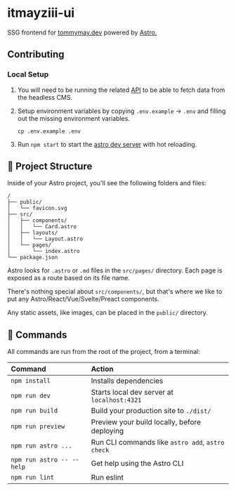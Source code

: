 # itmayziii-ui

SSG frontend for [tommymay.dev][tommymay-dev] powered by [Astro.][astro]

## Contributing

### Local Setup

1. You will need to be running the related [API][itmayziii-api] to be able to fetch data from the headless CMS.

2. Setup environment variables by copying `.env.example` -> `.env` and filling out the missing environment variables.
    ```shell
    cp .env.example .env
    ```

3. Run `npm start` to start the [astro dev server][astro-dev] with hot reloading.

## 🚀 Project Structure

Inside of your Astro project, you'll see the following folders and files:

```
/
├── public/
│   └── favicon.svg
├── src/
│   ├── components/
│   │   └── Card.astro
│   ├── layouts/
│   │   └── Layout.astro
│   └── pages/
│       └── index.astro
└── package.json
```

Astro looks for `.astro` or `.md` files in the `src/pages/` directory. Each page is exposed as a route based on its file
name.

There's nothing special about `src/components/`, but that's where we like to put any Astro/React/Vue/Svelte/Preact
components.

Any static assets, like images, can be placed in the `public/` directory.

## 🧞 Commands

All commands are run from the root of the project, from a terminal:

| Command                   | Action                                           |
|:--------------------------|:-------------------------------------------------|
| `npm install`             | Installs dependencies                            |
| `npm run dev`             | Starts local dev server at `localhost:4321`      |
| `npm run build`           | Build your production site to `./dist/`          |
| `npm run preview`         | Preview your build locally, before deploying     |
| `npm run astro ...`       | Run CLI commands like `astro add`, `astro check` |
| `npm run astro -- --help` | Get help using the Astro CLI                     |
| `npm run lint`            | Run eslint                                       |

[tommymay-dev]: https://tommymay.dev

[itmayziii-api]: https://github.com/itmayziii/itmayziii-api

[astro]: https://astro.build/

[astro-dev]: https://docs.astro.build/en/reference/cli-reference/#astro-dev
